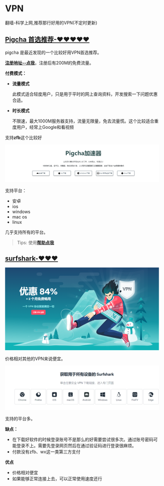 # VPN
翻墙-科学上网,推荐那行好用的VPN(不定时更新)

## [Pigcha 首选推荐-♥♥♥♥♥](http://run.co2fun.com/register?share_id=b2226a4c-6a69-486c-b923-28f89d4c64d2)

pigcha 是最近发现的一个比较好用VPN首选推荐。

[**注册地址--点我**](http://run.co2fun.com/register?share_id=b2226a4c-6a69-486c-b923-28f89d4c64d2)，注册后有200M的免费流量。

**付费模式：**

- **流量模式**

  此模式适合轻度用户，只是用于平时的网上查询资料，开发搜索一下问题优惠合适。

- **时长模式**

  不限速，最大1000M服务器支持，流量无限量，免去流量慌。这个比较适合重度用户，经常上Google和看视频

支持**zfb**这个比较好

![image-20221218151410231](https://github.com/antcarryele/VPN/blob/main/image/image-20221218151410231.png?raw=true)

支持平台：

- 安卓
- ios
- windows
- mac os
- linux

几乎支持所有的平台。

> Tips: 使用[**帮助点我**](https://www.pigcha.com/help)



## [surfshark-♥♥♥](https://surfshark.com/zh/)

![image-20221218153129740](https://github.com/antcarryele/VPN/blob/main/image/image-20221218153129740.png?raw=true)

价格相对其他的VPN来说便宜。

![image-20221218153212259](https://github.com/antcarryele/VPN/blob/main/image/image-20221218153212259.png?raw=true)

支持的平台多。

**缺点：**

- 在下载好软件的时候登录账号不是那么的好需要尝试很多次。通过账号密码可能登录不上。需要先登录网页然后在通过验证码进行登录很麻烦。
- 付款没有zfb、wx这一类第三方支付

**优点**

- 价格相对便宜
- 如果能够正常连接上去，可以正常使用速度还行
